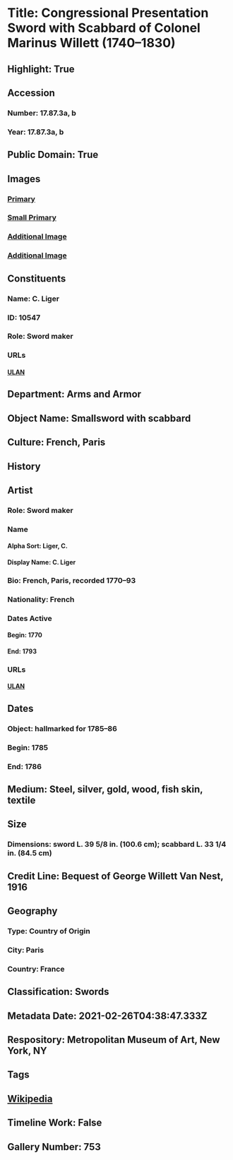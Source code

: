 # Title: Congressional Presentation Sword with Scabbard of Colonel Marinus Willett (1740–1830)
## Highlight: True
## Accession
### Number: 17.87.3a, b
### Year: 17.87.3a, b
## Public Domain: True
## Images
### [Primary](https://images.metmuseum.org/CRDImages/aa/original/DT766.jpg)
### [Small Primary](https://images.metmuseum.org/CRDImages/aa/web-large/DT766.jpg)
### [Additional Image](https://images.metmuseum.org/CRDImages/aa/original/sfsb17.87.3ab_1492.jpg)
### [Additional Image](https://images.metmuseum.org/CRDImages/aa/original/sfsb17.87.3ab_1497.jpg)
## Constituents
### Name: C. Liger
### ID: 10547
### Role: Sword maker
### URLs
#### [ULAN](http://vocab.getty.edu/page/ulan/500332071)
## Department: Arms and Armor
## Object Name: Smallsword with scabbard
## Culture: French, Paris
## History
## Artist
### Role: Sword maker
### Name
#### Alpha Sort: Liger, C.
#### Display Name: C. Liger
### Bio: French, Paris, recorded 1770–93
### Nationality: French
### Dates Active
#### Begin: 1770
#### End: 1793
### URLs
#### [ULAN](http://vocab.getty.edu/page/ulan/500332071)
## Dates
### Object: hallmarked for 1785–86
### Begin: 1785
### End: 1786
## Medium: Steel, silver, gold, wood, fish skin, textile
## Size
### Dimensions: sword L. 39 5/8 in. (100.6 cm); scabbard L. 33 1/4 in. (84.5 cm)
## Credit Line: Bequest of George Willett Van Nest, 1916
## Geography
### Type: Country of Origin
### City: Paris
### Country: France
## Classification: Swords
## Metadata Date: 2021-02-26T04:38:47.333Z
## Respository: Metropolitan Museum of Art, New York, NY
## Tags
## [Wikipedia](https://www.wikidata.org/wiki/Q29383113)
## Timeline Work: False
## Gallery Number: 753